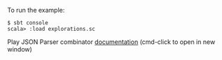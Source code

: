 To run the example:

    $ sbt console
    scala> :load explorations.sc
    
Play JSON Parser combinator [documentation](https://www.playframework.com/documentation/2.3.x/ScalaJsonCombinators) 
(cmd-click to open in new window)
